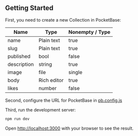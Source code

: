 ## Getting Started

First, you need to create a new Collection in PocketBase:

| Name | Type | Nonempty / Type |
|----------|----------|----------|
| name | Plain text | true |
| slug | Plain text | true |
| published | bool | false |
| description | string | true |
| image | file | single |
| body | Rich editor | true |
| likes | number | false |

Second, configure the URL for PocketBase in [pb.config.js](https://github.com/Paranoia8972/Blog-Source-Code/blob/main/pb.config.js)

Third, run the development server:

```bash
npm run dev
```

Open [http://localhost:3000](http://localhost:3000) with your browser to see the result.

